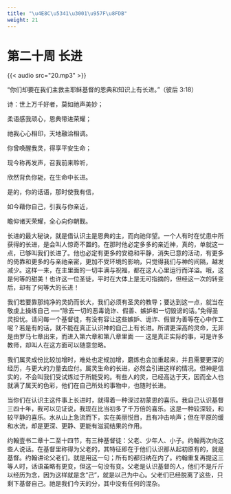 ```yaml
---
title: "\u4E8C\u5341\u3001\u957F\u8FDB"
weight: 21
---
```


# 第二十周 长进

{{< audio src="20.mp3" >}}


“你们却要在我们主救主耶稣基督的恩典和知识上有长进。”（彼后 3:18）

诗：世上万千好者，莫如祂声美妙；

柔语感我顽心，恩典带进荣耀；

祂我心心相印，天地融洽相调。

你曾唤醒我灵，得享平安生命；

现今称再发声，召我前来聆听，

欣然背负你轭，在生命中长进。

是的，你的话语，那时使我有信，

如今藉你自己，引我与你亲近，

瞻仰诸天荣耀，全心向你朝觐。

长进的最大秘诀，就是借认识主是恩典的主，而向祂仰望。一个人有时在忧患中所获得的长进，是会叫人惊奇不置的。在那时他必定多多的亲近神，真的，单就这一点，已够叫我们长进了。他也必定有更多的安稳和平静，消失已意的活动，有更多的倚靠和更多的与亲祂亲密，更加不受环境的影响，只觉得我们与神的间隔，越发减少。这样一来，在主里面的一切丰满与祝福，都在这人心里运行而洋溢。哦，这是何等的甜美！也许这一位圣徒，平时在大体上是无可指摘的，但经这一次的转变后，却有了何等大的长进！

我们若要靠那纯净的灵奶而长大，我们必须有圣灵的教导；要达到这一点，就当在敬虔上操练自己 ──“除去一切的恶毒诡诈、假善、嫉妒和一切毁谤的话。”免得圣灵担忧。请问每一个基督徒，有没有容让这些嫉妒、诡诈、假冒为善等在心中作工呢？若是有的话，就不能在真正认识神的自己上有长进。所谓更深高的灵命，无非是由罗马七章出来，而进入第六章和第八章里面 ── 这是真正实际的事，可是许多教师，却叫人在这方面可以随意忽略。

我们属灵成份比较加增时，难处也定规加增，磨炼也会加重起来，并且需要更深的经历，与更大的力量去应付。属灵生命的长进，必然会引进这样的情况。但神是信实的，不会叫我们受试炼过于所能受的。有些人的灵，已经高达于天，因而全人也就满了属天的色彩，他们在自己所处的事物中，也随时长进。

当你们在认识主这件事上长进时，就得着一种深过初蒙恩的喜乐。我自己认识基督三四十年，我可以见证说，我现在比当初多了千万倍的喜乐。这是一种较深较，和较平静的喜乐。水从山上急流而下，实在美丽悦目，且有冲击响声；但在平原的缓和水流，却是更深、更静、更能有滋润结果的作用。

约翰壹书二章十二至十四节，有三种基督徒：父老、少年人、小子。约翰两次向这些人说话。在基督里称得为父老的，其特征即在于他们认识那从起初原有的，就是基督。约翰讲论父老们，就是用这一句；所有的都归纳在内了。约翰重复再提这三等人时，话语虽略有更变，但这一句没有变。父老是认识基督的人，他们不是斤斤以经历为念，因为这样就是念“己”，就是以己为中心。父老们已经脱离了这些，只剩下基督自己。祂是我们今天的分，其中没有任何的混杂。